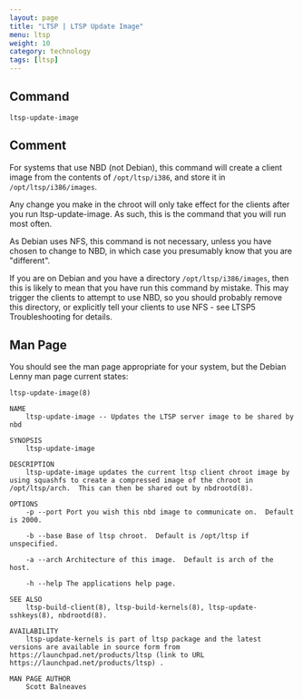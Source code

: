 ```yaml
---
layout: page
title: "LTSP | LTSP Update Image"
menu: ltsp
weight: 10
category: technology
tags: [ltsp]
---
```


## Command

    ltsp-update-image

## Comment

For systems that use NBD (not Debian), this command will create a client image from the contents of `/opt/ltsp/i386`, and store it in `/opt/ltsp/i386/images`.

Any change you make in the chroot will only take effect for the clients after you run ltsp-update-image.  As such, this is the command that you will run most often.

As Debian uses NFS, this command is not necessary, unless you have chosen to change to NBD, in which case you presumably know that you are "different".

If you are on Debian and you have a directory `/opt/ltsp/i386/images`, then this is likely to mean that you have run this command by mistake.  This may trigger the clients to attempt to use NBD, so you should probably remove this directory, or explicitly tell your clients to use NFS - see LTSP5 Troubleshooting for details.

## Man Page

You should see the man page appropriate for your system, but the Debian Lenny man page current states:

    ltsp-update-image(8)

    NAME
        ltsp-update-image -- Updates the LTSP server image to be shared by nbd

    SYNOPSIS
        ltsp-update-image

    DESCRIPTION
        ltsp-update-image updates the current ltsp client chroot image by using squashfs to create a compressed image of the chroot in /opt/ltsp/arch.  This can then be shared out by nbdrootd(8).

    OPTIONS
        -p --port Port you wish this nbd image to communicate on.  Default is 2000.

        -b --base Base of ltsp chroot.  Default is /opt/ltsp if unspecified.

        -a --arch Architecture of this image.  Default is arch of the host.

        -h --help The applications help page.

    SEE ALSO
        ltsp-build-client(8), ltsp-build-kernels(8), ltsp-update-sshkeys(8), nbdrootd(8).

    AVAILABILITY
        ltsp-update-kernels is part of ltsp package and the latest versions are available in source form from https://launchpad.net/products/ltsp (link to URL https://launchpad.net/products/ltsp) .

    MAN PAGE AUTHOR
        Scott Balneaves
